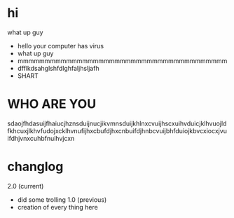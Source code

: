 # hi
what up guy
- hello your computer has virus
- what up guy
- mmmmmmmmmmmmmmmmmmmmmmmmmmmmmmmmmmmmmmm
- dfflkdsahglshfdlghfaljhsljafh
- SHART
# WHO ARE YOU
sdaojfhdasuijfhaiucjhznsduijnucjikvmnsduijkhlnxcvuijhscxuihvduicjklhvuojldfkhcuxjlkhvfudojxcklhvnufijhxcbufdjhxcnbuifdjhnbcvuijbhfduiojkbvcxiocxjvuifdhjvnxcuhbfnuihvjcxn
# changlog
2.0 (current)
- did some trolling
1.0 (previous)
- creation of every thing here
